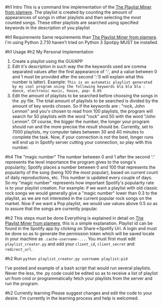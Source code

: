 #h1 Intro
This is a command line implementation of the [The Playlist Miner from plamere](https://github.com/plamere/playlistminer).
The playlist is created by counting the amount of appearances of songs in other playlists and then selecting the most counted songs. These other playlists are searched using specified keywords in the description of you playlist

#h1 Requirements
Same requirements than [The Playlist Miner from plamere](https://github.com/plamere/playlistminer).
I'm using Python 2.7.10 haven't tried on Python 3
Spotipy MUST be installed.

#h1 Usage
#h2 My Personal Implementation
1. Create a playlist using the GUI/APP
2. Edit it's description in such way the the keywords used are comma separated values after the first appearance of ':', and a value between 0 and 1 must be provided after the second ':'(I will explain what this number is latter).
  Example: `This is an automatic playlist generated by my cool program using the following keywords bla bla bla : dance, electronic music, house, pop: 0.05`
3. Edit the amount of playlists to be searched before choosing the songs in the .py file.
  The total amount of playlists to be searched is divided by the amount of key words chosen. So if the keywords are : "rock, John Lennon" and you'v chosen to read from 100 playlists, the program will search for 50 playlists with the word "rock" and 50 with the word "John Lennon".
  Of course, the bigger the number, the longer your program should run and the more precise the result should be. Currently, set to 7000 playlists, my computer takes between 30 and 40 minutes to complete the task. Now, if your connection is not the best, longer runs will end up in Spotify server cutting your connection, so play with this number.

#h4 The "magic number"
The number between 0 and 1 after the second ':' represents the level importance the program gives to the songs's popularity; Spotify places a number between 0 and 100 that represents the popularity of the song (being 100 the most popular), based on current count of daily reproductions, etc. This number is updated every couple of days.
So my "magic number" represents how important Spotify's popularity rate is to your playlist creation. For example: if we want a playlist with old classic rock songs we would generally give a "magic number" lower than 0.3 to the playlist, as we are not interested in the current popular rock songs on the market.
Now if we want a Pop playlist, we would use values above 0.5 so as to assure that the songs are currently popular.

#h2 This steps must be done
Everything is explained in detail on [The Playlist Miner from plamere](https://github.com/plamere/playlistminer), this is a simple explanation.
Playlist id can be found in the Spotify app by clicking on Share->Spotify Uri.
A login and must be done so as to generate the permission token which will be saved locale in your machine as `.cache-username-...`.
You must first must edit `playlist_creator.py` and add your `client_id`, `client_secret` and `redirect_url`.

#h2 Run
`python playlist_creator.py username playlist:pid`

I've posted and example of a bash script that would run several playlists. Never the less, the .py code could be edited so as to receive a list of playlist uri from cmd or programmatically fetch your playlists from the server and run the program.

#h2 Currently learning
Please suggest changes and edit the code to your desire. I'm currently in the learning process and help is welcomed.
